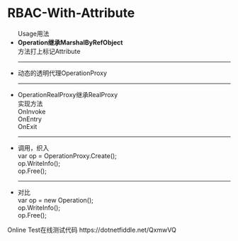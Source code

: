 # RBAC-With-Attribute

<ul>
Usage用法 
  <li><strong>Operation继承MarshalByRefObject</strong>
<br>方法打上标记Attribute
<hr>
<li>动态的透明代理OperationProxy 
<hr>
<li>OperationRealProxy继承RealProxy 
<br>实现方法 
<br>OnInvoke
<br>OnEntry
<br>OnExit
<hr>
<li>调用，织入 
<br>var op = OperationProxy.Create<Operation>();
<br>op.WriteInfo();
<br>op.Free();
<hr>
<li>对比 
<br>var op = new Operation();
<br>op.WriteInfo();
<br>op.Free();
  </li>
 </ul>
Online Test在线测试代码
https://dotnetfiddle.net/QxmwVQ
